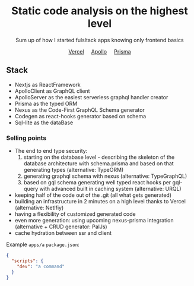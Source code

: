 <div align="center">
<h1>Static code analysis on the highest level</h1>
<p>Sum up of how I started fulsltack apps knowing only frontend basics</p>
<p>
	<a href="https://vercel.com/">Vercel</a>&nbsp;&nbsp;&nbsp;&nbsp;
	<a href="https://www.apollographql.com/docs/">Apollo</a>&nbsp;&nbsp;&nbsp;&nbsp;
	<a href="https://www.prisma.io/">Prisma</a>
</p>
</div>

## Stack

- Nextjs as ReactFramework
- ApolloClient as GraphQL client
- ApolloServer as the easiest serverless graphql handler creator
- Prisma as the typed ORM
- Nexus as the Code-First GraphQL Schema generator
- Codegen as react-hooks generator based on schema
- Sql-lite as the dataBase

### Selling points

- The end to end type security:
  1. starting on the database level - describing the skeleton of the database architecture with schema.prisma and based on that generating types (alternative: TypeORM)
  2. generating graphql schema with nexus (alternative: TypeGraphQL)
  3. based on gql schema generating well typed react hooks per gql-query with advanced built in caching system (alternative: URQL)
- keeping half of the code out of the .git (all what gets generated)
- building an infrastructure in 2 minutes on a high level thanks to Vercel (alternative: Netlfiy)
- having a flexibility of customized generated code
- even more generation: using upcoming nexus-prisma integration (alternative + CRUD generator: PalJs)
- cache hydration between ssr and client

Example `apps/a` `package.json`:

```json
{
  "scripts": {
    "dev": "a command"
  }
}
```
